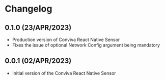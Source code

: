 
# Changelog
## 0.1.0 (23/APR/2023)
* Production version of Conviva React Native Sensor
* Fixes the issue of optional Network Config argument being mandatory

## 0.0.1 (02/APR/2023)
* Initial version of the Conviva React Native Sensor